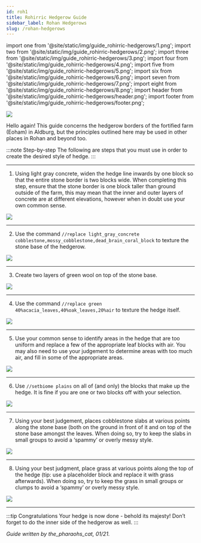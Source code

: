 ```yaml
---
id: roh1
title: Rohirric Hedgerow Guide
sidebar_label: Rohan Hedgerows
slug: /rohan-hedgerows
---
```


import one from '@site/static/img/guide_rohirric-hedgerows/1.png';
import two from '@site/static/img/guide_rohirric-hedgerows/2.png';
import three from '@site/static/img/guide_rohirric-hedgerows/3.png';
import four from '@site/static/img/guide_rohirric-hedgerows/4.png';
import five from '@site/static/img/guide_rohirric-hedgerows/5.png';
import six from '@site/static/img/guide_rohirric-hedgerows/6.png';
import seven from '@site/static/img/guide_rohirric-hedgerows/7.png';
import eight from '@site/static/img/guide_rohirric-hedgerows/8.png';
import header from '@site/static/img/guide_rohirric-hedgerows/header.png';
import footer from '@site/static/img/guide_rohirric-hedgerows/footer.png';

<img src={header} />

Hello again! This guide concerns the hedgerow borders of the fortified farm (Eoham) in Aldburg, but the principles outlined here may be used in other places in Rohan and beyond too.

:::note Step-by-step
The following are steps that you must use in order to create the desired style of hedge.
:::

---

1. Using light gray concrete, widen the hedge line inwards by one block so that the entire stone border is two blocks wide. When completing this step, ensure that the stone border is one block taller than ground outside of the farm, this may mean that the inner and outer layers of concrete are at different elevations, however when in doubt use your own common sense.

<img src={one} />

---

2. Use the command `//replace light_gray_concrete cobblestone,mossy_cobblestone,dead_brain_coral_block` to texture the stone base of the hedgerow.

<img src={two} />

---

3. Create two layers of green wool on top of the stone base.

<img src={three} />

---

4. Use the command `//replace green 40%acacia_leaves,40%oak_leaves,20%air` to texture the hedge itself.

<img src={four} />

---

5. Use your common sense to identify areas in the hedge that are too uniform and replace a few of the appropriate leaf blocks with air. You may also need to use your judgement to determine areas with too much air, and fill in some of the appropriate areas.

<img src={five} />

---

6. Use `//setbiome plains` on all of (and only) the blocks that make up the hedge. It is fine if you are one or two blocks off with your selection.

<img src={six} />

---

7. Using your best judgement, places cobblestone slabs at various points along the stone base (both on the ground in front of it and on top of the stone base amongst the leaves. When doing so, try to keep the slabs in small groups to avoid a ‘spammy’ or overly messy style.

<img src={seven} />

---

8. Using your best judgment, place grass at various points along the top of the hedge (tip: use a placeholder block and replace it with grass afterwards). When doing so, try to keep the grass in small groups or clumps to avoid a ‘spammy’ or overly messy style.

<img src={eight} />

---

:::tip Congratulations
Your hedge is now done - behold its majesty! Don’t forget to do the inner side of the hedgerow as well.
:::

*Guide written by the_pharaohs_cat, 01/21.*